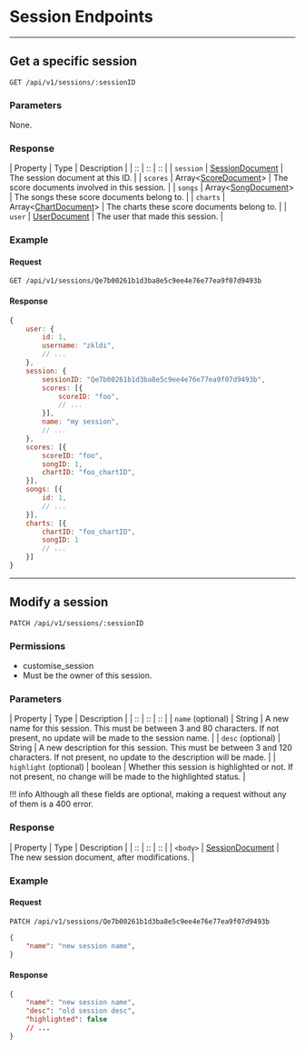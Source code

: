 # Session Endpoints

*****

## Get a specific session

`GET /api/v1/sessions/:sessionID`

### Parameters

None.

### Response

| Property | Type | Description |
| :: | :: | :: |
| `session` | [SessionDocument](/tachi-server/documents/session) | The session document at this ID. |
| `scores` | Array&lt;[ScoreDocument](/tachi-server/documents/score)&gt; | The score documents involved in this session. |
| `songs` | Array&lt;[SongDocument](/tachi-server/documents/song)&gt; | The songs these score documents belong to. |
| `charts` | Array&lt;[ChartDocument](/tachi-server/documents/chart)&gt; | The charts these score documents belong to. |
| `user` | [UserDocument](/tachi-server/documents/user) | The user that made this session. |

### Example

#### Request
```
GET /api/v1/sessions/Qe7b00261b1d3ba8e5c9ee4e76e77ea9f07d9493b
```

#### Response

```js
{
	user: {
		id: 1,
		username: "zkldi",
		// ...
	},
	session: {
		sessionID: "Qe7b00261b1d3ba8e5c9ee4e76e77ea9f07d9493b",
		scores: [{
			scoreID: "foo",
			// ...
		}],
		name: "my session",
		// ...
	},
	scores: [{
		scoreID: "foo",
		songID: 1,
		chartID: "foo_chartID",
	}],
	songs: [{
		id: 1,
		// ...
	}],
	charts: [{
		chartID: "foo_chartID",
		songID: 1
		// ...
	}]
}
```

*****

## Modify a session

`PATCH /api/v1/sessions/:sessionID`

### Permissions

- customise_session
- Must be the owner of this session.

### Parameters

| Property | Type | Description |
| :: | :: | :: |
| `name` (optional) | String | A new name for this session. This must be between 3 and 80 characters. If not present, no update will be made to the session name. |
| `desc` (optional) | String | A new description for this session. This must be between 3 and 120 characters. If not present, no update to the description will be made. |
| `highlight` (optional) | boolean | Whether this session is highlighted or not. If not present, no change will be made to the highlighted status. |

!!! info
	Although all these fields are optional, making a request
	without any of them is a 400 error.

### Response

| Property | Type | Description |
| :: | :: | :: |
| `<body>` | [SessionDocument](/tachi-server/documents/session) | The new session document, after modifications. |

### Example

#### Request
```
PATCH /api/v1/sessions/Qe7b00261b1d3ba8e5c9ee4e76e77ea9f07d9493b
```

```json
{
	"name": "new session name",
}
```

#### Response

```json
{
	"name": "new session name",
	"desc": "old session desc",
	"highlighted": false
	// ...
}
```